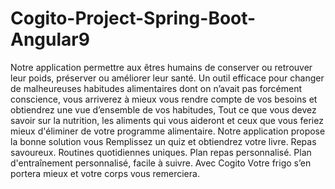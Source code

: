 # Cogito-Project-Spring-Boot-Angular9
Notre application permettre aux êtres humains de conserver ou retrouver leur poids, préserver ou améliorer leur santé.  Un outil efficace pour changer de malheureuses habitudes alimentaires dont on n’avait pas forcément conscience, vous arriverez à mieux vous rendre compte de vos besoins et obtiendrez une vue d’ensemble de vos habitudes, Tout ce que vous devez savoir sur la nutrition, les aliments qui vous aideront et ceux que vous feriez mieux d'éliminer de votre programme alimentaire.  Notre application propose la bonne solution vous Remplissez un quiz et obtiendrez votre livre. Repas savoureux. Routines quotidiennes uniques. Plan repas personnalisé. Plan d'entraînement personnalisé, facile à suivre.  Avec   Cogito Votre frigo s’en portera mieux et votre corps vous remerciera.
